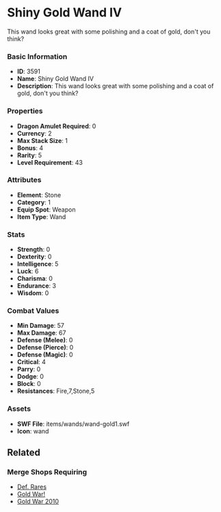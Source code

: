 # Shiny Gold Wand IV

This wand looks great with some polishing and a coat of gold, don't you think?

### Basic Information

- **ID**: 3591
- **Name**: Shiny Gold Wand IV
- **Description**: This wand looks great with some polishing and a coat of gold, don&#039;t you think?

### Properties

- **Dragon Amulet Required**: 0
- **Currency**: 2
- **Max Stack Size**: 1
- **Bonus**: 4
- **Rarity**: 5
- **Level Requirement**: 43

### Attributes

- **Element**: Stone
- **Category**: 1
- **Equip Spot**: Weapon
- **Item Type**: Wand

### Stats

- **Strength**: 0
- **Dexterity**: 0
- **Intelligence**: 5
- **Luck**: 6
- **Charisma**: 0
- **Endurance**: 3
- **Wisdom**: 0

### Combat Values

- **Min Damage**: 57
- **Max Damage**: 67
- **Defense (Melee)**: 0
- **Defense (Pierce)**: 0
- **Defense (Magic)**: 0
- **Critical**: 4
- **Parry**: 0
- **Dodge**: 0
- **Block**: 0
- **Resistances**: Fire,7,Stone,5

### Assets

- **SWF File**: items/wands/wand-gold1.swf
- **Icon**: wand

## Related

### Merge Shops Requiring

- [Def. Rares](../merge-shops/4-def-rares.md)
- [Gold War!](../merge-shops/37-gold-war.md)
- [Gold War 2010](../merge-shops/64-gold-war-2010.md)

